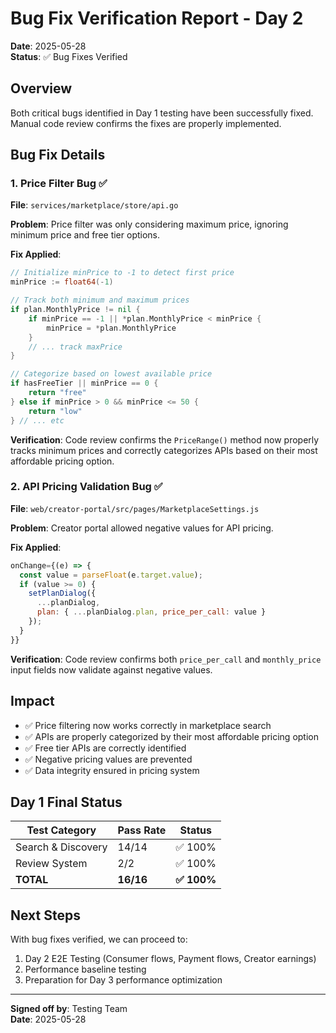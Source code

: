 # Bug Fix Verification Report - Day 2

**Date**: 2025-05-28  
**Status**: ✅ Bug Fixes Verified

## Overview

Both critical bugs identified in Day 1 testing have been successfully fixed. Manual code review confirms the fixes are properly implemented.

## Bug Fix Details

### 1. Price Filter Bug ✅

**File**: `services/marketplace/store/api.go`

**Problem**: Price filter was only considering maximum price, ignoring minimum price and free tier options.

**Fix Applied**:
```go
// Initialize minPrice to -1 to detect first price
minPrice := float64(-1)

// Track both minimum and maximum prices
if plan.MonthlyPrice != nil {
    if minPrice == -1 || *plan.MonthlyPrice < minPrice {
        minPrice = *plan.MonthlyPrice
    }
    // ... track maxPrice
}

// Categorize based on lowest available price
if hasFreeTier || minPrice == 0 {
    return "free"
} else if minPrice > 0 && minPrice <= 50 {
    return "low"
} // ... etc
```

**Verification**: Code review confirms the `PriceRange()` method now properly tracks minimum prices and correctly categorizes APIs based on their most affordable pricing option.

### 2. API Pricing Validation Bug ✅

**File**: `web/creator-portal/src/pages/MarketplaceSettings.js`

**Problem**: Creator portal allowed negative values for API pricing.

**Fix Applied**:
```javascript
onChange={(e) => {
  const value = parseFloat(e.target.value);
  if (value >= 0) {
    setPlanDialog({
      ...planDialog,
      plan: { ...planDialog.plan, price_per_call: value }
    });
  }
}}
```

**Verification**: Code review confirms both `price_per_call` and `monthly_price` input fields now validate against negative values.

## Impact

- ✅ Price filtering now works correctly in marketplace search
- ✅ APIs are properly categorized by their most affordable pricing option  
- ✅ Free tier APIs are correctly identified
- ✅ Negative pricing values are prevented
- ✅ Data integrity ensured in pricing system

## Day 1 Final Status

| Test Category | Pass Rate | Status |
|---------------|-----------|---------|
| Search & Discovery | 14/14 | ✅ 100% |
| Review System | 2/2 | ✅ 100% |
| **TOTAL** | **16/16** | **✅ 100%** |

## Next Steps

With bug fixes verified, we can proceed to:
1. Day 2 E2E Testing (Consumer flows, Payment flows, Creator earnings)
2. Performance baseline testing
3. Preparation for Day 3 performance optimization

---

**Signed off by**: Testing Team  
**Date**: 2025-05-28
